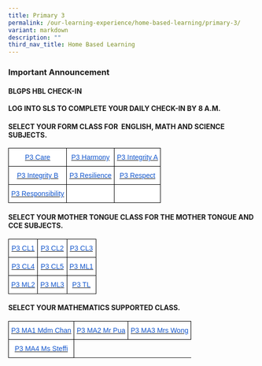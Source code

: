 ```yaml
---
title: Primary 3
permalink: /our-learning-experience/home-based-learning/primary-3/
variant: markdown
description: ""
third_nav_title: Home Based Learning
---
```

### Important&nbsp;Announcement

####  BLGPS HBL CHECK-IN

**LOG INTO SLS TO COMPLETE YOUR DAILY CHECK-IN BY 8 A.M.**

#### SELECT YOUR FORM CLASS FOR&nbsp;&nbsp;ENGLISH, MATH AND SCIENCE SUBJECTS.

<style type="text/css">
.tg  {border-collapse:collapse;border-spacing:0;}
.tg td{border-color:black;border-style:solid;border-width:1px;font-family:Arial, sans-serif;font-size:14px;
  overflow:hidden;padding:10px 5px;word-break:normal;}
.tg th{border-color:black;border-style:solid;border-width:1px;font-family:Arial, sans-serif;font-size:14px;
  font-weight:normal;overflow:hidden;padding:10px 5px;word-break:normal;}
.tg .tg-db9x{background-color:#FFF;color:#15C;text-align:center;text-decoration:underline;vertical-align:top}
.tg .tg-ktyi{background-color:#FFF;text-align:left;vertical-align:top}
</style>
<table class="tg">
<thead>
  <tr>
    <th class="tg-db9x"><a href="https://docs.google.com/document/d/15Lt-FhhPNUicES9tx9SrN3Gegfe_ME_O/edit"><span style="color:#15C;background-color:transparent">P3 Care</span></a></th>
    <th class="tg-db9x"><a href="https://docs.google.com/document/d/12BxZKCbZgFRnDYMnKp8TNNdDJGEM1qKp/edit"><span style="color:#15C;background-color:transparent">P3 Harmony</span></a></th>
    <th class="tg-db9x"><a href="https://docs.google.com/document/d/1W8xa3aIw6fqeyGWY-hDCp7pG23Juo_MD/edit"><span style="color:#15C;background-color:transparent">P3 Integrity A</span></a></th>
  </tr>
</thead>
<tbody>
  <tr>
    <td class="tg-db9x"><a href="https://docs.google.com/document/d/1ljx2DgegxS73RHcqJqMGFqPRrAI0ogWn/edit"><span style="color:#15C;background-color:transparent">P3 Integrity B</span></a></td>
    <td class="tg-db9x"><a href="https://docs.google.com/document/d/1Kozs0qxLi7lHWWt2Bnjn66pPdApDS73B/edit"><span style="color:#15C;background-color:transparent">P3 Resilience</span></a><span style="background-color:transparent"> </span></td>
    <td class="tg-db9x"><a href="https://docs.google.com/document/d/1WYvYAjM5GwaHU5X4LQ10QFzlUAQq377N/edit"><span style="color:#15C;background-color:transparent">P3 Respect </span></a></td>
  </tr>
  <tr>
    <td class="tg-db9x"><a href="https://docs.google.com/document/d/13wX2A--KARXrHQBFjENhiTYmU9hSY3Z1/edit"><span style="color:#15C;background-color:transparent">P3 Responsibility</span></a></td>
    <td class="tg-ktyi"></td>
    <td class="tg-ktyi"></td>
  </tr>
</tbody>
</table>

#### SELECT YOUR MOTHER TONGUE CLASS FOR THE MOTHER TONGUE AND CCE SUBJECTS.


<style type="text/css">
.tg  {border-collapse:collapse;border-spacing:0;}
.tg td{border-color:black;border-style:solid;border-width:1px;font-family:Arial, sans-serif;font-size:14px;
  overflow:hidden;padding:10px 5px;word-break:normal;}
.tg th{border-color:black;border-style:solid;border-width:1px;font-family:Arial, sans-serif;font-size:14px;
  font-weight:normal;overflow:hidden;padding:10px 5px;word-break:normal;}
.tg .tg-db9x{background-color:#FFF;color:#15C;text-align:center;text-decoration:underline;vertical-align:top}
.tg .tg-ktyi{background-color:#FFF;text-align:left;vertical-align:top}
</style>
<table class="tg">
<thead>
  <tr>
    <th class="tg-db9x"><a href="https://docs.google.com/document/d/1J4yWkEndRk701LBEL39rezyhCyXfsShg/edit"><span style="color:#15C;background-color:transparent">P3 CL1</span></a></th>
    <th class="tg-db9x"><a href="https://docs.google.com/document/d/1PaQsP7sDbBMR9FmvlvUdujpShhjVfOdC/edit"><span style="color:#15C;background-color:transparent">P3 CL2</span></a></th>
    <th class="tg-db9x"><a href="https://docs.google.com/document/d/1XXWUkY2mSBlIA5huVajFczX_QIAWoOWM/edit"><span style="color:#15C;background-color:transparent">P3 CL3</span></a></th>
  </tr>
</thead>
<tbody>
  <tr>
    <td class="tg-db9x"><a href="https://docs.google.com/document/d/1HIc2bxKLv9m-CPXGBQwrbMFg5a0YWyuz/edit"><span style="color:#15C;background-color:transparent">P3 CL4</span></a></td>
    <td class="tg-db9x"><a href="https://docs.google.com/document/d/1OXPFAYal0RP4SRx_xKaHfv7xJtpTqhyT/edit"><span style="color:#15C;background-color:transparent">P3 CL5</span></a></td>
    <td class="tg-db9x"><a href="https://docs.google.com/document/d/1SJCl5Xt3tW4mc3sfDUctqF2I1nCx4uqp/edit"><span style="color:#15C;background-color:transparent">P3 ML1</span></a></td>
  </tr>
  <tr>
    <td class="tg-db9x"><a href="https://docs.google.com/document/d/1-lVdai3HVOR-wD_hRY8F7K-kmhVTZJZg/edit"><span style="color:#15C;background-color:transparent">P3 ML2</span></a></td>
    <td class="tg-db9x"><a href="https://docs.google.com/document/d/15OYbw2RnZysn5H53o9y0oqPhtjWULq96/edit"><span style="color:#15C;background-color:transparent">P3 ML3</span></a></td>
    <td class="tg-db9x"><a href="https://docs.google.com/document/d/1EMPvozyUMABmzzMZLsH2-eDfGGY0wHzL/edit"><span style="color:#15C;background-color:transparent">P3 TL</span></a></td>
  </tr>
  <tr>
  
  </tr>
</tbody>
</table>


#### SELECT YOUR MATHEMATICS SUPPORTED CLASS.


<style type="text/css">
.tg  {border-collapse:collapse;border-spacing:0;}
.tg td{border-color:black;border-style:solid;border-width:1px;font-family:Arial, sans-serif;font-size:14px;
  overflow:hidden;padding:10px 5px;word-break:normal;}
.tg th{border-color:black;border-style:solid;border-width:1px;font-family:Arial, sans-serif;font-size:14px;
  font-weight:normal;overflow:hidden;padding:10px 5px;word-break:normal;}
.tg .tg-db9x{background-color:#FFF;color:#15C;text-align:center;text-decoration:underline;vertical-align:top}
.tg .tg-ktyi{background-color:#FFF;text-align:left;vertical-align:top}
</style>
<table class="tg">
<thead>
  <tr>
    <th class="tg-db9x"><a href="https://docs.google.com/document/d/1bOTnuYaBk3MwhU3p1hYef9tAUros4ysu/edit"><span style="color:#15C;background-color:transparent">P3 MA1 Mdm Chan</span></a></th>
    <th class="tg-db9x"><a href="https://docs.google.com/document/d/1JpWJNHAD7B810EB-JtjnxHKtYs29t_xf/edit?usp=sharing&amp;ouid=105417872371350287373&amp;rtpof=true&amp;sd=true"><span style="color:#15C;background-color:transparent">P3 MA2 Mr Pua</span></a></th>
    <th class="tg-db9x"><a href="https://docs.google.com/document/d/1YSauSPBGGRccCiajubLNwaOjmI48gGyL/edit"><span style="color:#15C;background-color:transparent">P3 MA3 Mrs Wong</span></a></th>
  </tr>
</thead>
<tbody>
  <tr>
    <td class="tg-db9x"><a href="https://docs.google.com/document/d/1OWD_y_JMXSvfV6SCLMnN-FcClHJBO0bP/edit?usp=sharing&amp;ouid=105417872371350287373&amp;rtpof=true&amp;sd=true"><span style="color:#15C;background-color:transparent">P3 MA4 Ms Steffi</span></a></td>
   </tr>
</tbody>
</table>